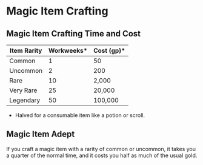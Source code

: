 # Magic Item Crafting

## Magic Item Crafting Time and Cost

| Item Rarity   | Workweeks*    | Cost (gp)*    |
| ------------- | ------------- | ------------- |
| Common        | 1             | 50            |
| Uncommon      | 2             | 200           |
| Rare          | 10            | 2,000         |
| Very Rare     | 25            | 20,000        |
| Legendary     | 50            | 100,000       |

* Halved for a consumable item like a potion or scroll.

## Magic Item Adept

If you craft a magic item with a rarity of common or uncommon, it takes you a quarter of the normal time, and it costs you half as much of the usual gold.